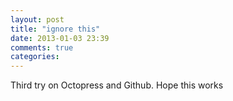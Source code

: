 ```yaml
---
layout: post
title: "ignore this"
date: 2013-01-03 23:39
comments: true
categories: 
---
```


Third try on Octopress and Github. Hope this works